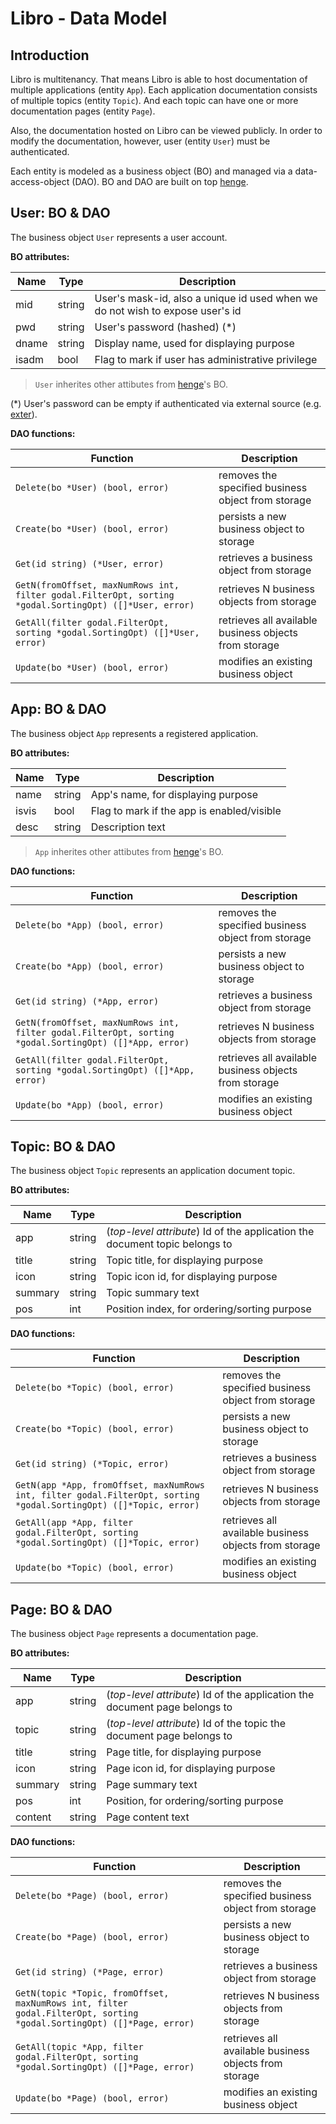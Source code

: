 # Libro - Data Model

## Introduction

Libro is multitenancy. That means Libro is able to host documentation of multiple applications (entity `App`). Each application documentation consists of multiple topics (entity `Topic`). And each topic can have one or more documentation pages (entity `Page`).

Also, the documentation hosted on Libro can be viewed publicly. In order to modify the documentation, however, user (entity `User`) must be authenticated.

Each entity is modeled as a business object (BO) and managed via a data-access-object (DAO). BO and DAO are built on top [henge](https://github.com/btnguyen2k/henge).


## User: BO & DAO

The business object `User` represents a user account.

**BO attributes:**

|Name |Type  |Description|
|-----|------|-----------|
|mid  |string|User's mask-id, also a unique id used when we do not wish to expose user's id|
|pwd  |string|User's password (hashed) (*)|
|dname|string|Display name, used for displaying purpose|
|isadm|bool  |Flag to mark if user has administrative privilege|

> `User` inherites other attibutes from [henge](https://github.com/btnguyen2k/henge)'s BO.

(*) User's password can be empty if authenticated via external source (e.g. [exter](https://github.com/btnguyen2k/exter)).

**DAO functions:**

|Function|Description|
|--------------------------------|-----------|
|`Delete(bo *User) (bool, error)`|removes the specified business object from storage|
|`Create(bo *User) (bool, error)`|persists a new business object to storage|
|`Get(id string) (*User, error)` |retrieves a business object from storage|
|`GetN(fromOffset, maxNumRows int, filter godal.FilterOpt, sorting *godal.SortingOpt) ([]*User, error)`|retrieves N business objects from storage|
|`GetAll(filter godal.FilterOpt, sorting *godal.SortingOpt) ([]*User, error)`|retrieves all available business objects from storage|
|`Update(bo *User) (bool, error)`|modifies an existing business object|


## App: BO & DAO

The business object `App` represents a registered application.

**BO attributes:**

|Name   |Type  |Description|
|-------|------|-----------|
|name |string|App's name, for displaying purpose|
|isvis|bool  |Flag to mark if the app is enabled/visible|
|desc |string|Description text|

> `App` inherites other attibutes from [henge](https://github.com/btnguyen2k/henge)'s BO.

**DAO functions:**

|Function|Description|
|-------------------------------|-----------|
|`Delete(bo *App) (bool, error)`|removes the specified business object from storage|
|`Create(bo *App) (bool, error)`|persists a new business object to storage|
|`Get(id string) (*App, error)` |retrieves a business object from storage|
|`GetN(fromOffset, maxNumRows int, filter godal.FilterOpt, sorting *godal.SortingOpt) ([]*App, error)`|retrieves N business objects from storage|
|`GetAll(filter godal.FilterOpt, sorting *godal.SortingOpt) ([]*App, error)`|retrieves all available business objects from storage|
|`Update(bo *App) (bool, error)`|modifies an existing business object|


## Topic: BO & DAO

The business object `Topic` represents an application document topic.

**BO attributes:**

|Name   |Type  |Description|
|-------|------|-----------|
|app    |string|(*top-level attribute*) Id of the application the document topic belongs to|
|title  |string|Topic title, for displaying purpose|
|icon   |string|Topic icon id, for displaying purpose|
|summary|string|Topic summary text|
|pos    |int   |Position index, for ordering/sorting purpose|

**DAO functions:**

|Function|Description|
|-------------------------------|-----------|
|`Delete(bo *Topic) (bool, error)`|removes the specified business object from storage|
|`Create(bo *Topic) (bool, error)`|persists a new business object to storage|
|`Get(id string) (*Topic, error)` |retrieves a business object from storage|
|`GetN(app *App, fromOffset, maxNumRows int, filter godal.FilterOpt, sorting *godal.SortingOpt) ([]*Topic, error)`|retrieves N business objects from storage|
|`GetAll(app *App, filter godal.FilterOpt, sorting *godal.SortingOpt) ([]*Topic, error)`|retrieves all available business objects from storage|
|`Update(bo *Topic) (bool, error)`|modifies an existing business object|


## Page: BO & DAO

The business object `Page` represents a documentation page.

**BO attributes:**

|Name   |Type  |Description|
|-------|------|-----------|
|app    |string|(*top-level attribute*) Id of the application the document page belongs to|
|topic  |string|(*top-level attribute*) Id of the topic the document page belongs to|
|title  |string|Page title, for displaying purpose|
|icon   |string|Page icon id, for displaying purpose|
|summary|string|Page summary text|
|pos    |int   |Position, for ordering/sorting purpose|
|content|string|Page content text|

**DAO functions:**

|Function|Description|
|-------------------------------|-----------|
|`Delete(bo *Page) (bool, error)`|removes the specified business object from storage|
|`Create(bo *Page) (bool, error)`|persists a new business object to storage|
|`Get(id string) (*Page, error)` |retrieves a business object from storage|
|`GetN(topic *Topic, fromOffset, maxNumRows int, filter godal.FilterOpt, sorting *godal.SortingOpt) ([]*Page, error)`|retrieves N business objects from storage|
|`GetAll(topic *App, filter godal.FilterOpt, sorting *godal.SortingOpt) ([]*Page, error)`|retrieves all available business objects from storage|
|`Update(bo *Page) (bool, error)`|modifies an existing business object|
